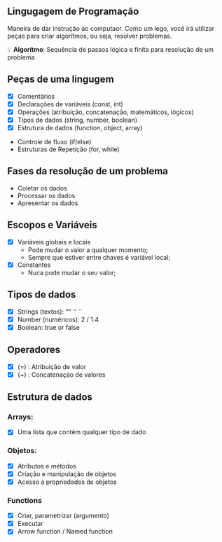 ## Lingugagem de Programação

Maneira de dar instrução ao computaor.
Como um lego, você irá utilizar peças para criar algorítmos, ou seja, resolver problemas.

💡 **Algorítmo**: Sequência de passos lógica e finita para resolução de um problema

## Peças de uma lingugem

- [x] Comentários
- [x] Declarações de variáveis (const, int)
- [x] Operações (atribuição, concatenação, matemáticos, lógicos)
- [x] Tipos de dados (string, number, boolean)
- [x] Estrutura de dados (function, object, array)
- Controle de fluxo (if/else)
- Estruturas de Repetição (for, while)

## Fases da resolução de um problema

- Coletar os dados
- Processar os dados
- Apresentar os dados

## Escopos e Variáveis

- [x] Variáveis globais e locais
  - Pode mudar o valor a qualquer momento;
  - Sempre que estiver entre chaves é variável local;
- [x] Constantes
  - Nuca pode mudar o seu valor;

## Tipos de dados

- [x] Strings (textos): "" '' ``
- [x] Number (numéricos): 2 / 1.4
- [x] Boolean: true or false

## Operadores

- [x] (=) : Atribuição de valor
- [x] (+) : Concatenação de valores

## Estrutura de dados

### Arrays:

- [x] Uma lista que contém qualquer tipo de dado

### Objetos:

- [x] Atributos e métodos
- [x] Criação e manipulação de objetos
- [x] Acesso a propriedades de objetos

### Functions

- [x] Criar, parametrizar (argumento)
- [x] Executar
- [x] Arrow function / Named function
